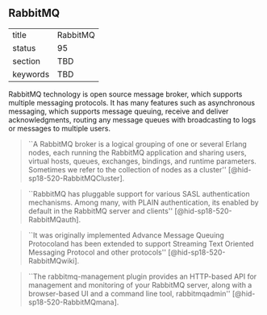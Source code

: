 ## RabbitMQ


|          |          |
| -------- | -------- |
| title    | RabbitMQ |
| status   | 95       |
| section  | TBD      |
| keywords | TBD      |



RabbitMQ technology is open source message broker, which supports
multiple messaging protocols. It has many features such as asynchronous
messaging, which supports message queuing, receive and deliver
acknowledgments, routing any message queues with broadcasting to logs or
messages to multiple users.

> ``A RabbitMQ broker is a logical grouping of one or several Erlang
> nodes, each running the RabbitMQ application and sharing users,
> virtual hosts, queues, exchanges, bindings, and runtime
> parameters. Sometimes we refer to the collection of nodes as a
> cluster'' [@hid-sp18-520-RabbitMQCluster].



> ``RabbitMQ has pluggable support for various SASL authentication
> mechanisms. Among many, with PLAIN authentication, its enabled by
> default in the RabbitMQ server and
> clients'' [@hid-sp18-520-RabbitMQauth].



> ``It was originally implemented Advance Message Queuing Protocoland
> has been extended to support Streaming Text Oriented Messaging
> Protocol and other protocols'' [@hid-sp18-520-RabbitMQwiki].



> ``The rabbitmq-management plugin provides an HTTP-based API for
> management and monitoring of your RabbitMQ server, along with a
> browser-based UI and a command line tool,
> rabbitmqadmin'' [@hid-sp18-520-RabbitMQmana].


